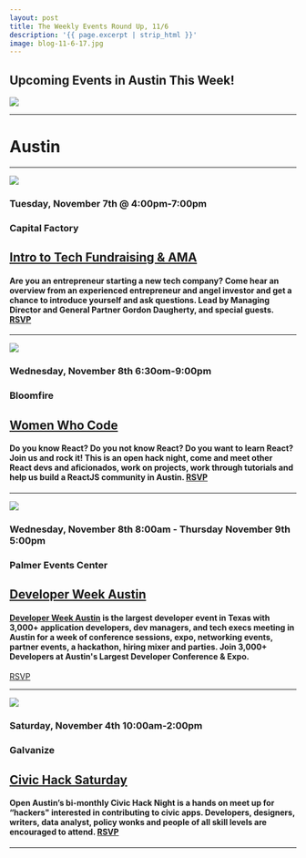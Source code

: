 ```yaml
---
layout: post
title: The Weekly Events Round Up, 11/6
description: '{{ page.excerpt | strip_html }}'
image: blog-11-6-17.jpg
---
```

## Upcoming Events in Austin This Week!

<div class="col-sm-12">
  <img class="img-responsive" src="/assets/images/blog-11-6-17.jpg" />
</div>

---

# **Austin**

---

<div class="col-sm-5">
  <img class="img-responsive" src="/assets/images/Blog-CFLogo.jpg" /> 
</div>

### Tuesday, November 7th @ 4:00pm-7:00pm

### Capital Factory

## [Intro to Tech Fundraising & AMA](https://capitalfactory.com/event/intro-fundraising-texas-ask-anything-gordon-daugherty-austin/) 

#### Are you an entrepreneur starting a new tech company? Come hear an overview from an experienced entrepreneur and angel investor and get a chance to introduce yourself and ask questions. Lead by Managing Director and General Partner Gordon Daugherty, and special guests.  [RSVP](https://www.eventbrite.com/e/intro-to-fundraising-in-texas-ask-me-anything-with-gordon-daugherty-in-austin-tickets-39084129684 )

---
<div class="col-sm-5"> 
  <img class="img-responsive" src="/assets/images/Blog-women-who-code.jpeg"/> 
</div>

### Wednesday, November 8th 6:30om-9:00pm

### Bloomfire

## [Women Who Code](https://www.womenwhocode.com/austin) 

#### Do you know React? Do you not know React? Do you want to learn React? Join us and rock it! This is an open hack night, come and meet other React devs and aficionados, work on projects, work through tutorials and help us build a ReactJS community in Austin. [RSVP]( https://www.meetup.com/Women-Who-Code-Austin/events/243420571//)

---

<div class="col-sm-5"> <img class="img-responsive" src="/assets/images/Blog-Developer-week.jpg" /> </div>

### Wednesday, November 8th 8:00am - Thursday November 9th 5:00pm

### Palmer Events Center

## [Developer Week Austin](http://www.developerweek.com/Austin/)
 
#### [Developer Week Austin](http://www.developerweek.com/Austin/) is the largest developer event in Texas with 3,000+ application developers, dev managers, and tech execs meeting in Austin for a week of conference sessions, expo, networking events, partner events, a hackathon, hiring mixer and parties. Join 3,000+ Developers at Austin's Largest Developer Conference & Expo.
[RSVP](https://www.eventbrite.com/e/developerweek-austin-2017-tickets-35922755930)

---

<div class="col-sm-5"> <img class="img-responsive" src="/assets/images/OpenAustin1030.jpeg" /> </div>

### Saturday, November 4th 10:00am-2:00pm

### Galvanize

## [Civic Hack Saturday]( https://www.meetup.com/Open-Austin/events/242727702/) 

#### Open Austin’s bi-monthly Civic Hack Night is a hands on meet up for “hackers" interested in contributing to civic apps. Developers, designers, writers, data analyst, policy wonks and people of all skill levels are encouraged to attend. [RSVP]( https://www.meetup.com/Open-Austin/events/242727702/)

---
